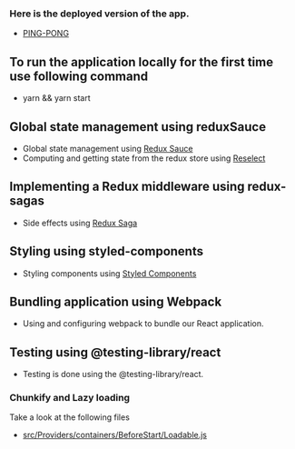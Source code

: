 ### Here is the deployed version of the app.
- [PING-PONG](https://admiring-wiles-f4c63f.netlify.app/)

## To run the application locally for the first time use following command

- yarn && yarn start

## Global state management using reduxSauce

- Global state management using [Redux Sauce](https://github.com/infinitered/reduxsauce)
- Computing and getting state from the redux store using [Reselect](https://github.com/reduxjs/reselect)

## Implementing a Redux middleware using redux-sagas

- Side effects using [Redux Saga](https://github.com/redux-saga/redux-saga)

## Styling using styled-components

- Styling components using [Styled Components](https://styled-components.com)

## Bundling application using Webpack

- Using and configuring webpack to bundle our React application. 

## Testing using @testing-library/react

- Testing is done using the @testing-library/react. 

### Chunkify and Lazy loading

Take a look at the following files

- [src/Providers/containers/BeforeStart/Loadable.js](src/Providers/containers/BeforeStart/Loadable.js)